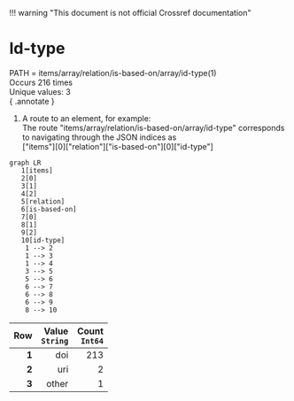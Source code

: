 !!! warning "This document is not official Crossref documentation"
# Id-type
PATH = items/array/relation/is-based-on/array/id-type(1)  
Occurs 216 times  
Unique values: 3  
{ .annotate }

1. A route to an element, for example:  
   The route "items/array/relation/is-based-on/array/id-type" corresponds to navigating through the JSON indices as  
   ["items"][0]["relation"]["is-based-on"][0]["id-type"]  

```mermaid
graph LR
   1[items]
   2[0]
   3[1]
   4[2]
   5[relation]
   6[is-based-on]
   7[0]
   8[1]
   9[2]
   10[id-type]
    1 --> 2
    1 --> 3
    1 --> 4
    3 --> 5
    5 --> 6
    6 --> 7
    6 --> 8
    6 --> 9
    8 --> 10
```

| **Row** | **Value**<br>`String` | **Count**<br>`Int64` |
|--------:|----------------------:|---------------------:|
| **1**   | doi                   | 213                  |
| **2**   | uri                   | 2                    |
| **3**   | other                 | 1                    |

